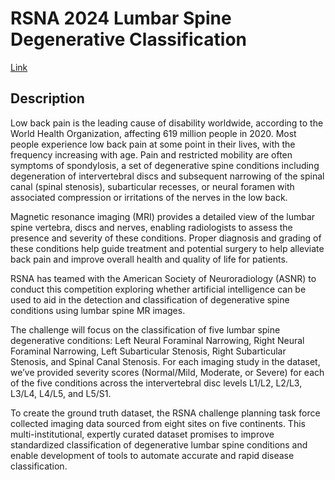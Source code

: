 # RSNA 2024 Lumbar Spine Degenerative Classification

[Link](https://www.kaggle.com/competitions/rsna-2024-lumbar-spine-degenerative-classification)

## Description

Low back pain is the leading cause of disability worldwide, according to the World Health Organization, affecting 619 million people in 2020. Most people experience low back pain at some point in their lives, with the frequency increasing with age. Pain and restricted mobility are often symptoms of spondylosis, a set of degenerative spine conditions including degeneration of intervertebral discs and subsequent narrowing of the spinal canal (spinal stenosis), subarticular recesses, or neural foramen with associated compression or irritations of the nerves in the low back.

Magnetic resonance imaging (MRI) provides a detailed view of the lumbar spine vertebra, discs and nerves, enabling radiologists to assess the presence and severity of these conditions. Proper diagnosis and grading of these conditions help guide treatment and potential surgery to help alleviate back pain and improve overall health and quality of life for patients.

RSNA has teamed with the American Society of Neuroradiology (ASNR) to conduct this competition exploring whether artificial intelligence can be used to aid in the detection and classification of degenerative spine conditions using lumbar spine MR images.

The challenge will focus on the classification of five lumbar spine degenerative conditions: Left Neural Foraminal Narrowing, Right Neural Foraminal Narrowing, Left Subarticular Stenosis, Right Subarticular Stenosis, and Spinal Canal Stenosis. For each imaging study in the dataset, we’ve provided severity scores (Normal/Mild, Moderate, or Severe) for each of the five conditions across the intervertebral disc levels L1/L2, L2/L3, L3/L4, L4/L5, and L5/S1.

To create the ground truth dataset, the RSNA challenge planning task force collected imaging data sourced from eight sites on five continents. This multi-institutional, expertly curated dataset promises to improve standardized classification of degenerative lumbar spine conditions and enable development of tools to automate accurate and rapid disease classification.
